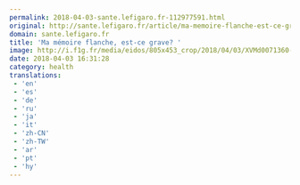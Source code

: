 ```yaml
---
permalink: 2018-04-03-sante.lefigaro.fr-112977591.html
original: http://sante.lefigaro.fr/article/ma-memoire-flanche-est-ce-grave-/
domain: sante.lefigaro.fr
title: 'Ma mémoire flanche, est-ce grave? '
image: http://i.f1g.fr/media/eidos/805x453_crop/2018/04/03/XVMd0071360-004d-11e8-974b-c4e0f256b4ed.jpg
date: 2018-04-03 16:31:28
category: health
translations: 
 - 'en'
 - 'es'
 - 'de'
 - 'ru'
 - 'ja'
 - 'it'
 - 'zh-CN'
 - 'zh-TW'
 - 'ar'
 - 'pt'
 - 'hy'
---
```


